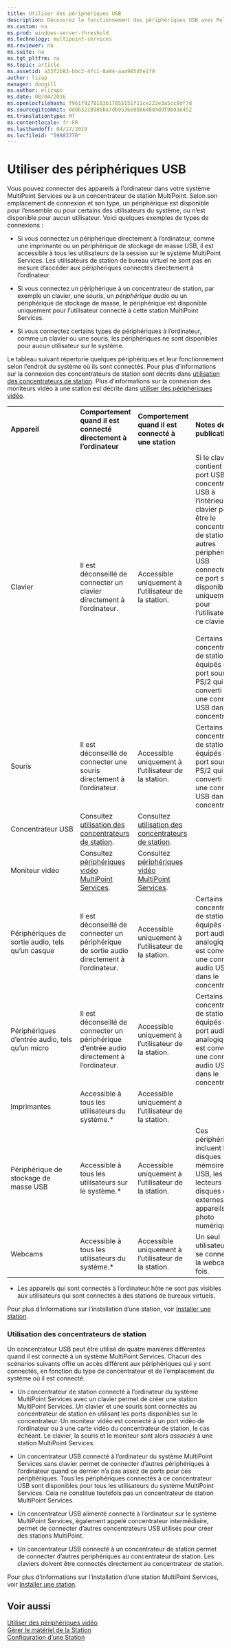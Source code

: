 ```yaml
---
title: Utiliser des périphériques USB
description: Découvrez le fonctionnement des périphériques USB avec MultiPoint Services
ms.custom: na
ms.prod: windows-server-threshold
ms.technology: multipoint-services
ms.reviewer: na
ms.suite: na
ms.tgt_pltfrm: na
ms.topic: article
ms.assetid: a33f2b83-bbc2-4fc1-8a94-aaa985dfe1f9
author: lizap
manager: dongill
ms.author: elizapo
ms.date: 08/04/2016
ms.openlocfilehash: f961f9270183b17855151f11ce222e3a5cc8df7d
ms.sourcegitcommit: 0d0b32c8986ba7db9536e0b8648d4ddf9b03e452
ms.translationtype: MT
ms.contentlocale: fr-FR
ms.lasthandoff: 04/17/2019
ms.locfileid: "59883770"
---
```

# <a name="work-with-usb-devices"></a>Utiliser des périphériques USB
Vous pouvez connecter des appareils à l’ordinateur dans votre système MultiPoint Services ou à un concentrateur de station MultiPoint. Selon son emplacement de connexion et son type, un périphérique est disponible pour l’ensemble ou pour certains des utilisateurs du système, ou n’est disponible pour aucun utilisateur. Voici quelques exemples de types de connexions :  
  
-   Si vous connectez un périphérique directement à l’ordinateur, comme une imprimante ou un périphérique de stockage de masse USB, il est accessible à tous les utilisateurs de la session sur le système MultiPoint Services. Les utilisateurs de station de bureau virtuel ne sont pas en mesure d’accéder aux périphériques connectés directement à l’ordinateur.  
  
-   Si vous connectez un périphérique à un concentrateur de station, par exemple un clavier, une souris, un *périphérique audio* ou un périphérique de stockage de masse, le périphérique est disponible uniquement pour l’utilisateur connecté à cette station MultiPoint Services.  
  
-   Si vous connectez certains types de périphériques à l’ordinateur, comme un clavier ou une souris, les périphériques ne sont disponibles pour aucun utilisateur sur le système.  
  
Le tableau suivant répertorie quelques périphériques et leur fonctionnement selon l’endroit du système où ils sont connectés. Pour plus d’informations sur la connexion des concentrateurs de station sont décrits dans [utilisation des concentrateurs de station](#working-with-station-hubs). Plus d’informations sur la connexion des moniteurs vidéo à une station est décrite dans [utiliser des périphériques vidéo](Work-with-Video-Devices.md).  
  
|||||  
|-|-|-|-|  
|**Appareil**|**Comportement quand il est connecté directement à l’ordinateur**|**Comportement quand il est connecté à une station**|**Notes de publication**|  
|Clavier|Il est déconseillé de connecter un clavier directement à l’ordinateur.|Accessible uniquement à l’utilisateur de la station.|Si le clavier contient un port USB, le concentrateur USB à l’intérieur du clavier peut être le concentrateur de station. Les autres périphériques USB connectés à ce port sont disponibles uniquement pour l’utilisateur de ce clavier.<br /><br />Certains concentrateurs de station sont équipés d’un port souris PS\/2 qui est converti en une connexion USB dans le concentrateur.|  
|Souris|Il est déconseillé de connecter une souris directement à l’ordinateur.|Accessible uniquement à l’utilisateur de la station.|Certains concentrateurs de station sont équipés d’un port souris PS\/2 qui est converti en une connexion USB dans le concentrateur.|  
|Concentrateur USB|Consultez [utilisation des concentrateurs de station](#working-with-station-hubs).|Consultez [utilisation des concentrateurs de station](#working-with-station-hubs).||  
|Moniteur vidéo|Consultez [périphériques vidéo MultiPoint Services](work-with-video-devices.md).|Consultez [périphériques vidéo MultiPoint Services](work-with-video-devices.md).||  
|Périphériques de sortie audio, tels qu’un casque|Il est déconseillé de connecter un périphérique de sortie audio directement à l’ordinateur.|Accessible uniquement à l’utilisateur de la station.|Certains concentrateurs de station sont équipés d’un port audio analogique qui est converti en une connexion audio USB dans le concentrateur.|  
|Périphériques d’entrée audio, tels qu’un micro|Il est déconseillé de connecter un périphérique d’entrée audio directement à l’ordinateur.|Accessible uniquement à l’utilisateur de la station.|Certains concentrateurs de station sont équipés d’un port audio analogique qui est converti en une connexion audio USB dans le concentrateur.|  
|Imprimantes|Accessible à tous les utilisateurs du système.*|Accessible uniquement à l’utilisateur de la station.||  
|Périphérique de stockage de masse USB|Accessible à tous les utilisateurs sur le système.\*|Accessible uniquement à l’utilisateur de la station.|Ces périphériques incluent les disques mémoire flash USB, les lecteurs de disques durs externes et les appareils photo numériques.|  
|Webcams|Accessible à tous les utilisateurs du système.*|Accessible uniquement à l’utilisateur de la station.|Un seul utilisateur peut se connecter à la webcam à la fois.|  
  
* Les appareils qui sont connectés à l’ordinateur hôte ne sont pas visibles aux utilisateurs qui sont connectés à des stations de bureaux virtuels.  
  
Pour plus d’informations sur l’installation d’une station, voir [Installer une station](Set-Up-a-Station.md).  
  
### <a name="working-with-station-hubs"></a>Utilisation des concentrateurs de station  
Un concentrateur USB peut être utilisé de quatre manières différentes quand il est connecté à un système MultiPoint Services. Chacun des scénarios suivants offre un accès différent aux périphériques qui y sont connectés, en fonction du type de concentrateur et de l’emplacement du système où il est connecté.  
  
-   Un concentrateur de station connecté à l’ordinateur du système MultiPoint Services avec un clavier permet de créer une station MultiPoint Services. Un clavier et une souris sont connectés au concentrateur de station en utilisant les ports disponibles sur le concentrateur. Un moniteur vidéo est connecté à un port vidéo de l’ordinateur ou à une carte vidéo du concentrateur de station, le cas échéant. Le clavier, la souris et le moniteur sont alors *associés* à une station MultiPoint Services.  
  
-   Un concentrateur USB connecté à l’ordinateur du système MultiPoint Services sans clavier permet de connecter d’autres périphériques à l’ordinateur quand ce dernier n’a pas assez de ports pour ces périphériques. Tous les périphériques connectés à ce concentrateur USB sont disponibles pour tous les utilisateurs du système MultiPoint Services. Cela ne constitue toutefois pas un concentrateur de station MultiPoint Services.  
  
-   Un concentrateur USB alimenté connecté à l’ordinateur sur le système MultiPoint Services, également appelé concentrateur intermédiaire, permet de connecter d’autres concentrateurs USB utilisés pour créer des stations MultiPoint.  
  
-   Un concentrateur USB connecté à un concentrateur de station permet de connecter d’autres périphériques au concentrateur de station. Les claviers doivent être connectés directement au concentrateur de station.  
  
Pour plus d’informations sur l’installation d’une station MultiPoint Services, voir [Installer une station](Set-Up-a-Station.md).  
  
## <a name="see-also"></a>Voir aussi  
[Utiliser des périphériques vidéo](Work-with-Video-Devices.md)  
[Gérer le matériel de la Station](Manage-Station-Hardware.md)  
[Configuration d’une Station](Set-Up-a-Station.md)